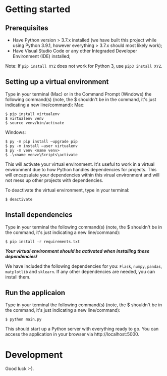 # Getting started

## Prerequisites
* Have Python version > 3.7.x installed (we have built this project while using Python 3.9.1, however everything > 3.7.x should most likely work);
* Have Visual Studio Code or any other Integraded Developer Environment (IDE) installed;

Note: If `pip install XYZ` does not work for Python 3, use `pip3 install XYZ`.

## Setting up a virtual environment
Type in your terminal (Mac) or in the Command Prompt (Windows) the following command(s) (note, the $ shouldn't be in the command, it's just indicating a new line/command):
Mac:
```
$ pip install virtualenv
$ virtualenv venv
$ source venv/bin/activate
```

Windows:
```
$ py -m pip install –upgrade pip
$ py -m install –user virtualenv
$ py -m venv <name venv>
$ .\<name venv>\Scripts\activate
```

This will activate your virtual environment. It's useful to work in a virtual environment due to how Python handles dependencies for projects. This will encapsulate your dependencies within this virual environment and will not mess up other projects with dependencies.

To deactivate the virtual environment, type in your terminal:
```
$ deactivate
```

## Install dependencies
Type in your terminal the following command(s) (note, the $ shouldn't be in the command, it's just indicating a new line/command):
```
$ pip install -r requirements.txt
```
***Your virtual environment should be activated when installing these dependencies!***

We have included the following dependencies for you: `Flask`, `numpy`, `pandas`, `matplotlib` and `sklearn`. If any other dependencies are needed, you can install them.

## Run the applicaion
Type in your terminal the following command(s) (note, the $ shouldn't be in the command, it's just indicating a new line/command):
```
$ python main.py
```
This should start up a Python server with everything ready to go. You can access the application in your browser via http://localhost:5000.

# Development
Good luck :-).